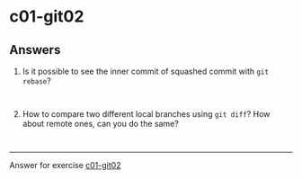 # c01-git02

## Answers

1. Is it possible to see the inner commit of squashed commit with `git rebase`?
```


```

2. How to compare two different local branches using `git diff`? How about remote ones, can you do the same?
```


```

<!-- Don't change anything below this point-->
<!-- Before commiting, remove both commented lines--> 
***
Answer for exercise [c01-git02](https://github.com/devopsacademyau/academy/blob/5e1ec235517f206c8d4a11a37388fcfd0220d194/classes/01class/exercises/c01-git02/README.md)
